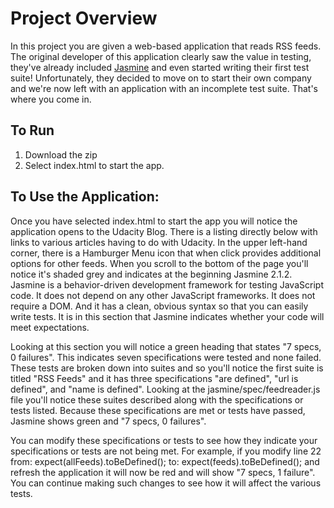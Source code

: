# Project Overview

In this project you are given a web-based application that reads RSS feeds. The original developer of this application clearly saw the value in testing, they've already included [Jasmine](http://jasmine.github.io/) and even started writing their first test suite! Unfortunately, they decided to move on to start their own company and we're now left with an application with an incomplete test suite. That's where you come in.


## To Run

1. Download the zip 
2. Select index.html to start the app.

## To Use the Application:

Once you have selected index.html to start the app you will notice the application opens to the Udacity Blog.  There is a listing directly below with links to various articles having to do with Udacity.  In the upper left-hand corner, there is a Hamburger Menu icon that when click provides additional options for other feeds.  When you scroll to the bottom of the page you'll notice it's shaded grey and indicates at the beginning Jasmine 2.1.2.  Jasmine is a behavior-driven development framework for testing JavaScript code. It does not depend on any other JavaScript frameworks. It does not require a DOM. And it has a clean, obvious syntax so that you can easily write tests.  It is in this section that Jasmine indicates whether your code will meet expectations.

Looking at this section you will notice a green heading that states "7 specs, 0 failures".  This indicates seven specifications were tested and none failed. These tests are broken down into suites and so you'll notice the first suite is titled "RSS Feeds" and it has three specifications "are defined", "url is defined", and "name is defined".  Looking at the jasmine/spec/feedreader.js file you'll notice these suites described along with the specifications or tests listed.  Because these specifications are met or tests have passed, Jasmine shows green and "7 specs, 0 failures".

You can modify these specifications or tests to see how they indicate your specifications or tests are not being met.  For example, if you modify line 22 from: expect(allFeeds).toBeDefined(); to: expect(feeds).toBeDefined(); and refresh the application it will now be red and will show "7 specs, 1 failure".  You can continue making such changes to see how it will affect the various tests.